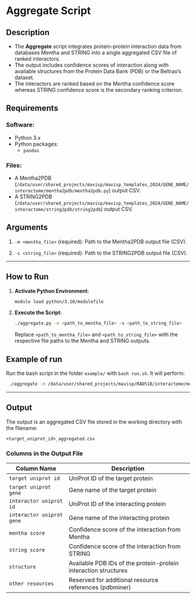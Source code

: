 # Aggregate Script

## **Description**
- The **Aggregate** script integrates protein-protein interaction data from databases Mentha and STRING into a single aggregated CSV file of ranked interactors. 
- The output includes confidence scores of interaction along with available structures from the Protein Data Bank (PDB) or the Beltrao’s dataset.
- The interactors are ranked based on the Mentha confidence score whereas STRING confidence score is the secondary ranking criterion.

## **Requirements**
### **Software:**
- Python 3.x 
- Python packages:
  - `pandas`

### **Files:**
- A Mentha2PDB (`/data/user/shared_projects/mavisp/mavisp_templates_2024/GENE_NAME/interactome/mentha2pdb/mentha2pdb.py`) output CSV.
- A STRING2PDB (`/data/user/shared_projects/mavisp/mavisp_templates_2024/GENE_NAME/interactome/string2pdb/string2pdb`) output CSV.


## **Arguments**
1. `-m <mentha_file>` (required): Path to the Mentha2PDB output file (CSV). 
   
2. `-s <string_file>` (required): Path to the STRING2PDB output file (CSV).

---

## **How to Run**
1. **Activate Python Environment**:
   ```bash
   module load python/3.10/modulefile
   ```

2. **Execute the Script**:
   ```bash
   ./aggregate.py -m <path_to_mentha_file> -s <path_to_string_file>
   ```

   Replace `<path_to_mentha_file>` and `<path_to_string_file>` with the respective file paths to the Mentha and STRING outputs.


## **Example of run**
Run the bash script in the folder `example/` with `bash run.sh`. It will perform:
   ```bash
    ./aggregate -m /data/user/shared_projects/mavisp/RAD51B/interactome/mentha2pdb/O15315.csv -s /data/user/elenikia/PPI2PDB/string2pdb/example/O15315_string_interactors.csv
   ```

---

## **Output**
The output is an aggregated CSV file stored in the working directory with the filename:
```plaintext
<target_uniprot_id>_aggregated.csv
```

### **Columns in the Output File**
| **Column Name**           | **Description**                                                      |
|----------------------------|---------------------------------------------------------------------|
| `target uniprot id`        | UniProt ID of the target protein                                    |
| `target uniprot gene`      | Gene name of the target protein                                     |
| `interactor uniprot id`    | UniProt ID of the interacting protein                               |
| `interactor uniprot gene`  | Gene name of the interacting protein                                |
| `mentha score`             | Confidence score of the interaction from Mentha                     |
| `string score`             | Confidence score of the interaction from STRING                     |
| `structure`                | Available PDB IDs of the protein-protein interaction structures     |
| `other resources`          | Reserved for additional resource references (pdbminer)              |

